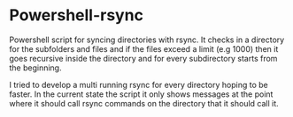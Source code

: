 Powershell-rsync
================

Powershell script for syncing directories with rsync. It checks in a directory for the subfolders and files and
if the files exceed a limit (e.g 1000) then it goes recursive inside the directory and for every subdirectory starts
from the beginning. 

I tried to develop a multi running rsync for every directory hoping to be faster.
In the current state the script it only shows messages at the point where it should call rsync commands on the
directory that it should call it.